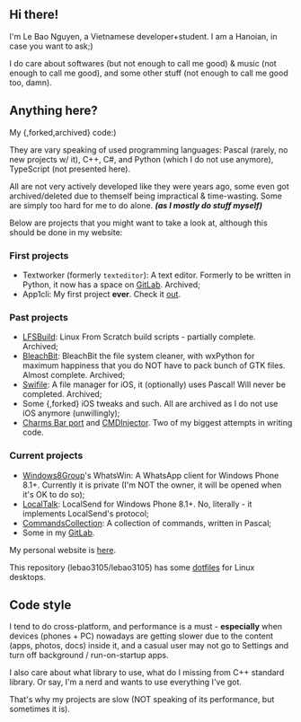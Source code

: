 ## Hi there!

I'm Le Bao Nguyen, a Vietnamese developer+student. I am a Hanoian, in case you want to ask;)

I do care about softwares (but not enough to call me good) & music (not enough to call me good), and some other stuff (not enough to call me good too, damn).

## Anything here?

My {,forked,archived} code:)

They are vary speaking of used programming languages: Pascal (rarely, no new projects w/ it), C++, C#, and Python (which I do not use anymore), TypeScript (not presented here).

All are not very actively developed like they were years ago, some even got archived/deleted due to themself being impractical & time-wasting.
Some are simply too hard for me to do alone. ***(as I mostly do stuff myself)***

Below are projects that you might want to take a look at, although this should be done in my website:

### First projects

* Textworker (formerly `texteditor`): A text editor. Formerly to be written in Python, it now has a space on [GitLab](https://gitlab.com/textworker). Archived;
* App1cli: My first project **ever**. Check it [out](https://github.com/lebao3105/app1cli).

### Past projects

* [LFSBuild](https://github.com/lebao3105/lfsbuild): Linux From Scratch build scripts - partially complete. Archived;
* [BleachBit](https://github.com/lebao3105/bleachbit): BleachBit the file system cleaner, with wxPython for maximum happiness that you do NOT have to pack bunch of GTK files. Almost complete. Archived;
* [Swifile](https://github.com/lebao3105/Swifile-FileManager): A file manager for iOS, it (optionally) uses Pascal! Will never be completed. Archived;
* Some {,forked} iOS tweaks and such. All are archived as I do not use iOS anymore (unwillingly);
* [Charms Bar port](https://github.com/lebao3105/charms-bar-port) and [CMDInjector](https://github.com/lebao3105/CMD.Injector). Two of my biggest attempts in writing code.

### Current projects

* [Windows8Group](https://github.com/windows8group)'s WhatsWin: A WhatsApp client for Windows Phone 8.1+. Currently it is private (I'm NOT the owner, it will be opened when it's OK to do so);
* [LocalTalk](https://github.com/lebao3105/LocalTalk): LocalSend for Windows Phone 8.1+. No, literally - it implements LocalSend's protocol;
* [CommandsCollection](https://github.com/lebao3105/Commands-collection): A collection of commands, written in Pascal;
* Some in my [GitLab](https://gitlab.com/lebao3105).

My personal website is [here](https://lebao3105.github.io).

This repository (lebao3105/lebao3105) has some [dotfiles](dotfiles/) for Linux desktops.

## Code style

I tend to do cross-platform, and performance is a must - **especially** when devices (phones + PC) nowadays are getting slower due to the content (apps, photos, docs) inside it, and
a casual user may not go to Settings and turn off background / run-on-startup apps.

I also care about what library to use, what do I missing from C++ standard library. Or say, I'm a nerd and wants to use everything I've got.

That's why my projects are slow (NOT speaking of its performance, but sometimes it is).
